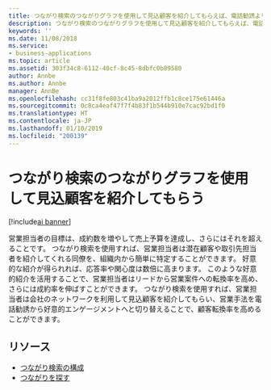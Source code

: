 ```yaml
---
title: つながり検索のつながりグラフを使用して見込顧客を紹介してもらえば、電話勧誘よりも好意的なエンゲージメントを構築できます
description: つながり検索のつながりグラフを使用して見込顧客を紹介してもらえば、電話勧誘よりも好意的なエンゲージメントを構築できます
keywords: ''
ms.date: 11/08/2018
ms.service:
- business-applications
ms.topic: article
ms.assetid: 303f34c8-6112-40cf-8c45-8dbfc0b89580
author: Annbe
ms.author: Annbe
manager: AnnBe
ms.openlocfilehash: cc31f8fe803c41ba9a2012ffb1c8ce175e61446a
ms.sourcegitcommit: 0c8ca4eaf47f7f4b83f1b544b910e7cac92bd1f0
ms.translationtype: HT
ms.contentlocale: ja-JP
ms.lasthandoff: 01/10/2019
ms.locfileid: "200139"
---
```

# <a name="get-introduced-to-prospects-with-the-who-knows-whom-connection-graph"></a>つながり検索のつながりグラフを使用して見込顧客を紹介してもらう

[!include[ai banner](../includes/ai.md)] 

営業担当者の目標は、成約数を増やして売上予算を達成し、さらにはそれを超えることです。  つながり検索を使用すれば、営業担当者は潜在顧客や取引先担当者を紹介してくれる同僚を、組織内から簡単に特定することができます。  好意的な紹介が得られれば、応答率や関心度は数倍に高まります。  このような好意的紹介を活用することで、営業担当者はリードから営業案件への転換率を高め、さらには成約率を伸ばすことができます。  つながり検索を使用すれば、営業担当者は会社のネットワークを利用して見込顧客を紹介してもらい、営業手法を電話勧誘から好意的エンゲージメントへと切り替えることで、顧客転換率を高めることができます。

## <a name="resources"></a>リソース

- [つながり検索の構成](https://docs.microsoft.com/dynamics365/ai/sales/configure-enable-dynamics-365-ai-sales#configure-who-knows-whom)
- [つながりを探す](https://docs.microsoft.com/dynamics365/ai/sales/who-knows-whom)
